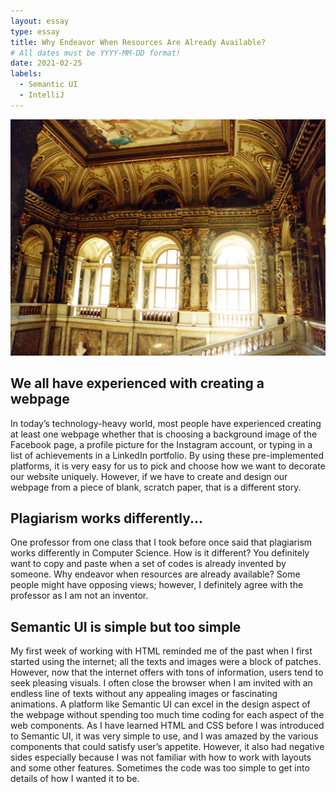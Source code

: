 ```yaml
---
layout: essay
type: essay
title: Why Endeavor When Resources Are Already Available?
# All dates must be YYYY-MM-DD format!
date: 2021-02-25
labels:
  - Semantic UI
  - IntelliJ
---
```


<img class="ui medium left floated rounded image" src="../images/renaissance.jpg">

## We all have experienced with creating a webpage
In today’s technology-heavy world, most people have experienced creating at least one webpage whether that is choosing a background image of the Facebook page, a profile picture for the Instagram account, or typing in a list of achievements in a LinkedIn portfolio. By using these pre-implemented platforms, it is very easy for us to pick and choose how we want to decorate our website uniquely. However, if we have to create and design our webpage from a piece of blank, scratch paper, that is a different story.

## Plagiarism works differently...
One professor from one class that I took before once said that plagiarism works differently in Computer Science. How is it different? You definitely want to copy and paste when a set of codes is already invented by someone. Why endeavor when resources are already available? Some people might have opposing views; however, I definitely agree with the professor as I am not an inventor. 

## Semantic UI is simple but too simple
My first week of working with HTML reminded me of the past when I first started using the internet; all the texts and images were a block of patches. However, now that the internet offers with tons of information, users tend to seek pleasing visuals. I often close the browser when I am invited with an endless line of texts without any appealing images or fascinating animations. A platform like Semantic UI can excel in the design aspect of the webpage without spending too much time coding for each aspect of the web components. As I have learned HTML and CSS before I was introduced to Semantic UI, it was very simple to use, and I was amazed by the various components that could satisfy user’s appetite. However, it also had negative sides especially because I was not familiar with how to work with layouts and some other features. Sometimes the code was too simple to get into details of how I wanted it to be.
